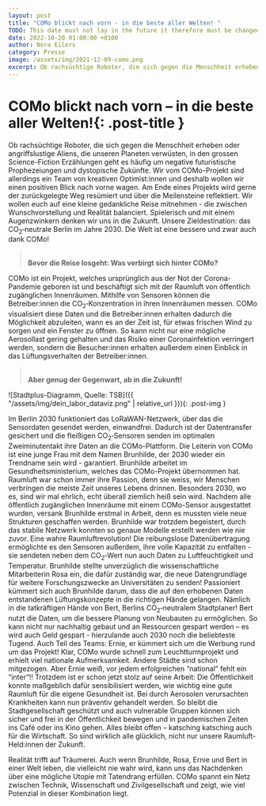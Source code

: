 ```yaml
---
layout: post
title: "COMo blickt nach vorn - in die beste aller Welten! "
TODO: This date must not lay in the future it therefore must be changed on the day the post is published 2021 -> 2022
date: 2022-10-20 01:00:00 +0100
author: Nora Eilers
category: Presse
image: /assets/img/2021-12-09-como.png
excerpt: Ob rachsüchtige Roboter, die sich gegen die Menschheit erheben oder angriffslustige Aliens, die unseren Planeten verwüsten, in den grossen Science-Fiction Erzählungen geht es häufig um negative futuristische Prophezeiungen und dystopische Zukünfte. Wir vom COMo-Projekt  sind allerdings ein Team von kreativen Optimist:innen und deshalb wollen wir einen positiven Blick nach vorne wagen.
---
```


# **COMo blickt nach vorn – in die beste aller Welten!**{: .post-title }

Ob rachsüchtige Roboter, die sich gegen die Menschheit erheben oder angriffslustige Aliens, die unseren Planeten verwüsten, in den grossen Science-Fiction Erzählungen geht es häufig um negative futuristische Prophezeiungen und dystopische Zukünfte. Wir vom COMo-Projekt  sind allerdings ein Team von kreativen Optimist:innen und deshalb wollen wir einen positiven Blick nach vorne wagen. Am Ende eines Projekts wird gerne der zurückgelegte Weg resümiert und über die Meilensteine reflektiert. Wir wollen euch auf eine kleine gedankliche Reise mitnehmen - die zwischen Wunschvorstellung und Realität balanciert. Spielerisch und mit einem Augenzwinkern denken wir uns in die Zukunft. Unsere Zieldestination: das CO<sub>2</sub>&#8209;neutrale Berlin im Jahre 2030. Die Welt ist eine bessere und zwar auch dank COMo! 

> <br/> **Bevor die Reise losgeht: Was verbirgt sich hinter COMo?**

COMo ist ein Projekt, welches ursprünglich aus der Not der Corona-Pandemie geboren ist und beschäftigt sich mit der Raumluft von öffentlich zugänglichen Innenräumen. Mithilfe von Sensoren können die Betreiber:innen die CO<sub>2</sub>&#8209;Konzentration in ihren Innenräumen messen. COMo visualisiert diese Daten und die Betreiber:innen erhalten dadurch die Möglichkeit abzuleiten, wann es an der Zeit ist, für etwas frischen Wind zu sorgen und ein Fenster zu öffnen. So kann nicht nur eine mögliche Aerosollast gering gehalten und das Risiko einer Coronainfektion verringert werden, sondern die Besucher:innen erhalten außerdem einen Einblick in das Lüftungsverhalten der Betreiber:innen.

> <br/> **Aber genug der Gegenwart, ab in die Zukunft!**

![Stadtplus-Diagramm, Quelle: TSB]({{ "/assets/img/dein_labor_dataviz.png" | relative_url }}){: .post-img }

Im Berlin 2030 funktioniert das LoRaWAN-Netzwerk, über das die Sensordaten gesendet werden, einwandfrei. Dadurch ist der Datentransfer gesichert und die fleißigen CO<sub>2</sub>&#8209;Sensoren senden im optimalen Zweiminutentakt ihre Daten an die COMo-Plattform. Die Leiterin von COMo ist eine junge Frau mit dem Namen Brunhilde, der  2030 wieder ein Trendname sein wird - garantiert. Brunhilde arbeitet im Gesundheitsministerium, welches das COMo-Projekt übernommen hat. Raumluft war schon immer ihre Passion, denn sie weiss, wir Menschen verbringen die meiste Zeit unseres Lebens drinnen. Besonders 2030, wo es, sind wir mal ehrlich, echt überall ziemlich heiß sein wird. Nachdem alle öffentlich zugänglichen Innenräume mit einem COMo-Sensor ausgestattet wurden, versank Brunhilde erstmal in Arbeit, denn es mussten viele neue Strukturen geschaffen werden. Brunhilde war trotzdem begeistert, durch das stabile Netzwerk konnten so genaue Modelle erstellt werden wie nie zuvor. Eine wahre Raumluftrevolution! Die reibungslose Datenübertragung ermöglichte es den Sensoren außerdem, ihre volle Kapazität zu entfalten - sie sendeten neben dem CO<sub>2</sub>&#8209;Wert nun auch Daten zu Luftfeuchtigkeit und Temperatur. Brunhilde stellte unverzüglich die wissenschaftliche Mitarbeiterin Rosa ein, die dafür zuständig war, die neue Datengrundlage für weitere Forschungszwecke an Universitäten zu senden! Passioniert kümmert sich auch Brunhilde darum, dass die auf den erhobenen Daten entstandenen Lüftungskonzepte in die richtigen Hände gelangen. Nämlich in die tatkräftigen Hände von Bert, Berlins CO<sub>2</sub>&#8209;neutralem Stadtplaner! Bert nutzt die Daten, um die bessere Planung von Neubauten zu ermöglichen. So kann nicht nur nachhaltig gebaut und an Ressourcen gespart werden – es wird auch Geld gespart - hierzulande auch 2030 noch die beliebteste Tugend. Auch Teil des Teams: Ernie, er kümmert sich um die Werbung rund um das Projekt! Klar, COMo wurde schnell zum Leuchtturmprojekt und erhielt viel nationale Aufmerksamkeit. Andere Städte sind schon mitgezogen. Aber Ernie weiß, vor jedem erfolgreichen “national” fehlt ein “inter”!! Trotzdem ist er schon jetzt stolz auf seine Arbeit: Die Öffentlichkeit konnte maßgeblich dafür sensibilisiert werden, wie wichtig eine gute Raumluft für die eigene Gesundheit ist. Bei durch Aerosolen verursachten Krankheiten kann nun präventiv gehandelt werden. So bleibt die Stadtgesellschaft geschützt und auch vulnerable Gruppen können sich sicher und frei in der Öffentlichkeit bewegen und in pandemischen Zeiten ins Café oder ins Kino gehen. Alles bleibt offen – katsching katsching auch für die Wirtschaft. So sind wirklich alle glücklich, nicht nur unsere Raumluft-Held:innen der Zukunft.

Realität trifft auf Träumerei. Auch wenn Brunhilde, Rosa, Ernie und Bert in einer Welt leben, die vielleicht nie wahr wird, kann uns das Nachdenken über eine mögliche Utopie mit Tatendrang erfüllen. COMo spannt ein Netz zwischen Technik, Wissenschaft und Zivilgesellschaft und zeigt, wie viel Potenzial in dieser Kombination liegt.  